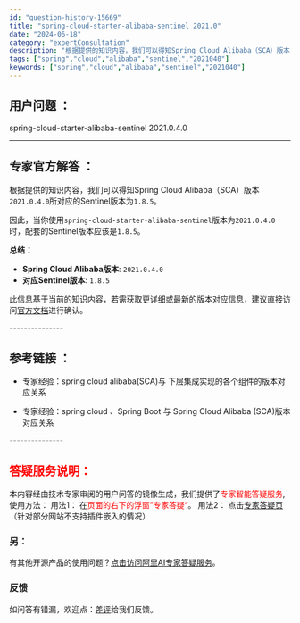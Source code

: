 ```yaml
---
id: "question-history-15669"
title: "spring-cloud-starter-alibaba-sentinel 2021.0"
date: "2024-06-18"
category: "expertConsultation"
description: "根据提供的知识内容，我们可以得知Spring Cloud Alibaba（SCA）版本`2021.0.4.0`所对应的Sentinel版本为`1.8.5`。因此，当你使用`spring-cloud-starter-alibaba-sentinel`版本为`2021.0.4.0`时，配套的Sentin"
tags: ["spring","cloud","alibaba","sentinel","2021040"]
keywords: ["spring","cloud","alibaba","sentinel","2021040"]
---
```


## 用户问题 ： 
 spring-cloud-starter-alibaba-sentinel 2021.0.4.0  

---------------
## 专家官方解答 ：

根据提供的知识内容，我们可以得知Spring Cloud Alibaba（SCA）版本`2021.0.4.0`所对应的Sentinel版本为`1.8.5`。

因此，当你使用`spring-cloud-starter-alibaba-sentinel`版本为`2021.0.4.0`时，配套的Sentinel版本应该是`1.8.5`。

**总结：**
- **Spring Cloud Alibaba版本**: `2021.0.4.0`
- **对应Sentinel版本**: `1.8.5`

此信息基于当前的知识内容，若需获取更详细或最新的版本对应信息，建议直接访问[官方文档](https://sca.aliyun.com/docs/2023/overview/version-explain/)进行确认。


<font color="#949494">---------------</font> 


## 参考链接 ：

* 专家经验：spring cloud alibaba(SCA)与 下层集成实现的各个组件的版本对应关系 
 
 * 专家经验：spring cloud 、Spring Boot 与 Spring Cloud Alibaba (SCA)版本对应关系 


 <font color="#949494">---------------</font> 
 


## <font color="#FF0000">答疑服务说明：</font> 

本内容经由技术专家审阅的用户问答的镜像生成，我们提供了<font color="#FF0000">专家智能答疑服务</font>,使用方法：
用法1： 在<font color="#FF0000">页面的右下的浮窗”专家答疑“</font>。
用法2： 点击[专家答疑页](https://answer.opensource.alibaba.com/docs/intro)（针对部分网站不支持插件嵌入的情况）
### 另：


有其他开源产品的使用问题？[点击访问阿里AI专家答疑服务](https://answer.opensource.alibaba.com/docs/intro)。
### 反馈
如问答有错漏，欢迎点：[差评](https://ai.nacos.io/user/feedbackByEnhancerGradePOJOID?enhancerGradePOJOId=15720)给我们反馈。
